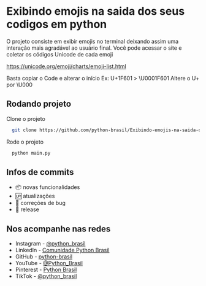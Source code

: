 # Exibindo emojis na saida dos seus codigos em python
O projeto consiste em exibir emojis no terminal deixando assim uma interação mais agradável ao usuário final.
Você pode acessar o site e coletar os códigos Unicode de cada emoji

https://unicode.org/emoji/charts/emoji-list.html

Basta copiar o Code e alterar o início
Ex: U+1F601 > \U0001F601
Altere o U+ por \U000

## Rodando projeto

Clone o projeto

```bash
  git clone https://github.com/python-brasil/Exibindo-emojis-na-saida-dos-seus-codigos-em-python.git
```

Rode o projeto

```bash
  python main.py
```

## Infos de commits

- :package: novas funcionalidades
- :up: atualizações
- :ant: correções de bug
- :checkered_flag: release


## Nos acompanhe nas redes

- Instagram - [@python_brasil](https://www.instagram.com/python_brasil/)
- LinkedIn - [Comunidade Python Brasil](https://www.linkedin.com/company/comunidade-python-brasil)
- GitHub - [python-brasil](https://github.com/python-brasil)
- YouTube - [@Python_Brasil](https://www.youtube.com/@Python_Brasil)
- Pinterest - [Python Brasil](https://br.pinterest.com/pythonbrasil/)
- TikTok - [@python_brasil](https://www.tiktok.com/@python_brasil)

